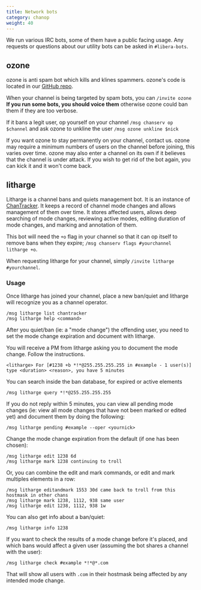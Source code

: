 ```yaml
---
title: Network bots
category: chanop
weight: 40
---
```


We run various IRC bots, some of them have a public facing usage. Any requests
or questions about our utility bots can be asked in `#libera-bots`.

## ozone

ozone is anti spam bot which kills and klines spammers. 
ozone's code is located in our
[GitHub repo](https://github.com/Libera-Chat/ozone).

When your channel is being targeted by spam bots, you can `/invite ozone`
**If you run some bots, you should voice them** otherwise ozone could ban them
if they are too verbose.

If it bans a legit user, op yourself on your channel
`/msg chanserv op $channel` and ask ozone to unkline the user
`/msg ozone unkline $nick`

If you want ozone to stay permanently on your channel, contact us.
ozone may require a minimum numbers of users on the channel before joining,
this varies over time. ozone may also enter a channel on its own if it
believes that the channel is under attack. If you wish to get rid of the bot
again, you can kick it and it won't come back.

## litharge

Litharge is a channel bans and quiets management bot. It is an instance of
[ChanTracker](https://github.com/ncoevoet/ChanTracker). It keeps a record of
channel mode changes and allows management of them over time. It stores
affected users, allows deep searching of mode changes, reviewing active modes,
editing duration of mode changes, and marking and annotation of them.

This bot will need the `+o` flag in your channel so that it can op itself to
remove bans when they expire; `/msg chanserv flags #yourchannel litharge +o`.

When requesting litharge for your channel, simply `/invite litharge #yourchannel`.

### Usage

Once litharge has joined your channel, place a new ban/quiet and
litharge will recognize you as a channel operator.

```irc
/msg litharge list chantracker
/msg litharge help <command>
```

After you quiet/ban (ie: a "mode change") the offending user, you need to
set the mode change expiration and document with litharge.

You will receive a PM from litharge asking you to document the mode change.
Follow the instructions.

```irc
<litharge> For [#1238 +b *!*@255.255.255.255 in #example - 1 user(s)] type <duration> <reason>, you have 5 minutes
```

You can search inside the ban database, for expired or active elements

```irc
/msg litharge query *!*@255.255.255.255
```

If you do not reply within 5 minutes, you can view all pending mode changes
(ie: view all mode changes that have not been marked or edited yet) and
document them by doing the following:

```irc
/msg litharge pending #example --oper <yournick>
```

Change the mode change expiration from the default (if one has been chosen):

```irc
/msg litharge edit 1238 6d
/msg litharge mark 1238 continuing to troll
```

Or, you can combine the edit and mark commands, or edit and mark multiples
elements in a row:

```irc
/msg litharge editandmark 1553 30d came back to troll from this hostmask in other chans
/msg litharge mark 1238, 1112, 938 same user
/msg litharge edit 1238, 1112, 938 1w
```

You can also get info about a ban/quiet:

```irc
/msg litharge info 1238
```

If you want to check the results of a mode change before it's placed, and
which bans would affect a given user (assuming the bot shares a channel
with the user):

```irc
/msg litharge check #example *!*@*.com
```

That will show all users with `.com` in their hostmask being affected by any
intended mode change.
